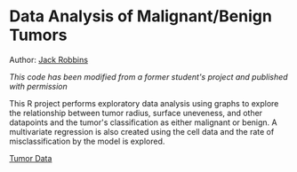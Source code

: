 # Data Analysis of Malignant/Benign Tumors

Author: [Jack Robbins](https://github.com/jackr276)

_This code has been modified from a former student's project and published with permission_

This R project performs exploratory data analysis using graphs to explore the relationship between tumor radius, surface uneveness, 
and other datapoints and the tumor's classification as either malignant or benign. A multivariate regression is also created using the 
cell data and the rate of misclassification by the model is explored. 

[Tumor Data](https://github.com/jackr276/Data-Analysis-of-Malignant-Benign-Tumors/blob/main/cells(1).csv)


